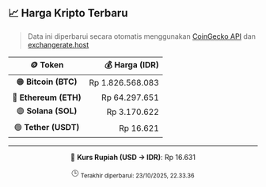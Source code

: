 

<!-- HARGA_KRIPTO -->
## 📈 Harga Kripto Terbaru

> Data ini diperbarui secara otomatis menggunakan [CoinGecko API](https://www.coingecko.com/) dan [exchangerate.host](https://exchangerate.host/)

<div align="center">

| 🪙 Token | 💰 Harga (IDR) |
|:------:|---------------:|
| 🟠 **Bitcoin (BTC)**   | Rp 1.826.568.083 |
| 🔵 **Ethereum (ETH)**  | Rp 64.297.651 |
| 🟣 **Solana (SOL)**    | Rp 3.170.622 |
| 🟢 **Tether (USDT)**   | Rp 16.621 |

---

💱 **Kurs Rupiah (USD → IDR)**: Rp 16.631

🕒 <sub>Terakhir diperbarui: 23/10/2025, 22.33.36</sub>

</div>
<!-- /HARGA_KRIPTO -->